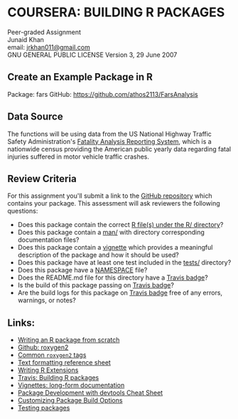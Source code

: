 # COURSERA: BUILDING R PACKAGES
Peer-graded Assignment   
Junaid Khan   
email: jrkhan011@gmail.com   
GNU GENERAL PUBLIC LICENSE Version 3, 29 June 2007   


## Create an Example Package in R 

Package: fars
GitHub:  https://github.com/athos2113/FarsAnalysis

## Data Source

The functions will be using data from the US National Highway Traffic Safety 
Administration's [Fatality Analysis Reporting 
System](https://www.nhtsa.gov/research-data/fatality-analysis-reporting-system-fars),
which is a nationwide census providing the American public yearly data regarding
fatal injuries suffered in motor vehicle traffic crashes.

## Review Criteria

For this assignment you'll submit a link to the [GitHub repository](https://github.com/athos2113/FarsAnalysis) which contains
your package. This assessment will ask reviewers the following questions:

* Does this package contain the correct [R file(s) under the R/ directory](https://github.com/athos2113/FarsAnalysis/tree/master/R)?   
* Does this package contain a 
[man/](https://github.com/athos2113/FarsAnalysis/tree/master/man) with directory
corresponding documentation files?
* Does this package contain a 
[vignette](https://github.com/athos2113/FarsAnalysis/blob/master/vignettes/fars_vignetter.Rmd) 
which provides a meaningful description of the package and how it should be 
used?
* Does this package have at least one test included in the [tests/](https://github.com/athos2113/FarsAnalysis/tree/master/tests/testthat) directory?
* Does this package have a [NAMESPACE](https://github.com/athos2113/FarsAnalysis/blob/master/NAMESPACE) file?
* Does the README.md file for this directory have a [Travis badge](https://travis-ci.org/EnriquePH/FARS)?
* Is the build of this package passing on [Travis badge](https://travis-ci.org/athos2113/FarsAnalysis)?
* Are the build logs for this package on [Travis badge](https://travis-ci.org/athos2113/FarsAnalysis) free of any errors, warnings, or notes?


## Links:
* [Writing an R package from scratch](https://hilaryparker.com/2014/04/29/writing-an-r-package-from-scratch/)    
* [Github: roxygen2](https://github.com/klutometis/roxygen#roxygen2)   
* [Common `roxygen2` tags](https://bookdown.org/rdpeng/RProgDA/documentation.html#common-roxygen2-tags)
* [Text formatting reference sheet](https://cran.r-project.org/web/packages/roxygen2/vignettes/formatting.html)
* [Writing R Extensions](https://cran.r-project.org/doc/manuals/R-exts.html#Creating-R-packages)
* [Travis: Building R packages](https://docs.travis-ci.com/user/languages/r/)
* [Vignettes: long-form documentation](http://r-pkgs.had.co.nz/vignettes.html)
* [Package Development with devtools Cheat Sheet](https://www.rstudio.com/wp-content/uploads/2015/03/devtools-cheatsheet.pdf)
* [Customizing Package Build Options](https://support.rstudio.com/hc/en-us/articles/200486518-Customizing-Package-Build-Options)
* [Testing packages](http://r-pkgs.had.co.nz/tests.html)
